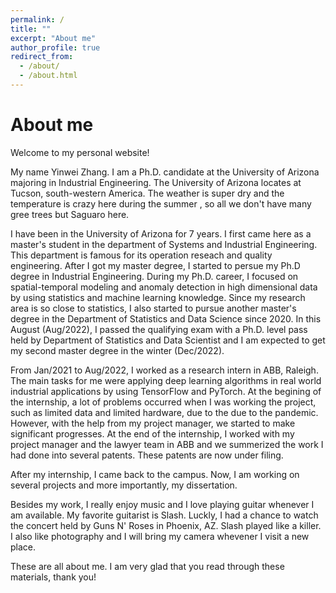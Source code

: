 ```yaml
---
permalink: /
title: ""
excerpt: "About me"
author_profile: true
redirect_from: 
  - /about/
  - /about.html
---
```


About me
======
Welcome to my personal website!

My name Yinwei Zhang. I am a Ph.D. candidate at the University of Arizona majoring in Industrial Engineering. The University of Arizona locates at Tucson, south-western America. The weather is super dry and the temperature is crazy here during the summer , so all we don't have many gree trees but Saguaro here.   

I have been in the University of Arizona for 7 years. I first came here as a master's student in the department of Systems and Industrial Engineering. This department is famous for its operation reseach and quality engineering. After I got my master degree, I started to persue my Ph.D degree in Industrial Engineering. During my Ph.D. career, I focused on spatial-temporal modeling and anomaly detection in high dimensional data by using statistics and machine learning knowledge. Since my research area is so close to statistics, I also started to pursue another master's degree in the Department of Statistics and Data Science since 2020. In this August (Aug/2022), I passed the qualifying exam with a Ph.D. level pass held by Department of Statistics and Data Scientist and I am expected to get my second master degree in the winter (Dec/2022). 

From Jan/2021 to Aug/2022, I worked as a research intern in ABB, Raleigh. The main tasks for me were applying deep learning algorithms in real world industrial applications by using TensorFlow and PyTorch. At the begining of the internship, a lot of problems occurred when I was working the project, such as limited data and limited hardware, due to the due to the pandemic. However, with the help from my project manager, we started to make significant progresses. At the end of the internship, I worked with my project manager and the lawyer team in ABB and we summerized the work I had done into several patents. These patents are now under filing.

After my internship, I came back to the campus. Now, I am working on several projects and more importantly, my dissertation.

Besides my work, I really enjoy music and I love playing guitar whenever I am available. My favorite guitarist is Slash. Luckly, I had a chance to watch the concert held by Guns N' Roses in Phoenix, AZ. Slash played like a killer. I also like photography and I will bring my camera whevener I visit a new place.

These are all about me. I am very glad that you read through these materials, thank you!
